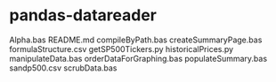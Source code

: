 # pandas-datareader

Alpha.bas
README.md
compileByPath.bas
createSummaryPage.bas
formulaStructure.csv
getSP500Tickers.py
historicalPrices.py
manipulateData.bas
orderDataForGraphing.bas
populateSummary.bas
sandp500.csv
scrubData.bas
